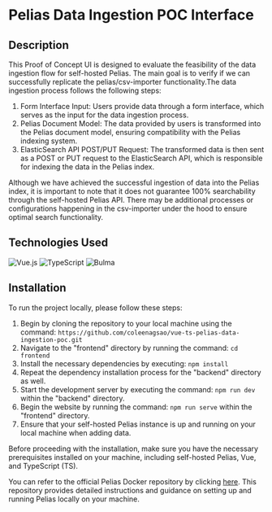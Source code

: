 # Pelias Data Ingestion POC Interface

## Description
This Proof of Concept UI is designed to evaluate the feasibility of the data ingestion flow for self-hosted Pelias. The main goal is to verify if we can successfully replicate the pelias/csv-importer functionality.The data ingestion process follows the following steps:

1. Form Interface Input: Users provide data through a form interface, which serves as the input for the data ingestion process.
2. Pelias Document Model: The data provided by users is transformed into the Pelias document model, ensuring compatibility with the Pelias indexing system.
3. ElasticSearch API POST/PUT Request: The transformed data is then sent as a POST or PUT request to the ElasticSearch API, which is responsible for indexing the data in the Pelias index.

Although we have achieved the successful ingestion of data into the Pelias index, it is important to note that it does not guarantee 100% searchability through the self-hosted Pelias API. There may be additional processes or configurations happening in the csv-importer under the hood to ensure optimal search functionality.

## Technologies Used
![Vue.js](https://img.shields.io/badge/Vue.js-42b883?style=for-the-badge&logo=vue.js&logoColor=white)
![TypeScript](https://img.shields.io/badge/TypeScript-2d79c7?style=for-the-badge&logo=typescript&logoColor=white)
![Bulma](https://img.shields.io/badge/Bulma-01d1b2d?style=for-the-badge&logo=bulma&logoColor=white)


## Installation
To run the project locally, please follow these steps:

1. Begin by cloning the repository to your local machine using the command: `https://github.com/coleenagsao/vue-ts-pelias-data-ingestion-poc.git`
2. Navigate to the "frontend" directory by running the command: `cd frontend`
3. Install the necessary dependencies by executing: `npm install`
4. Repeat the dependency installation process for the "backend" directory as well.
5. Start the development server by executing the command: `npm run dev` within the "backend" directory.
6. Begin the website by running the command: `npm run serve` within the "frontend" directory.
7. Ensure that your self-hosted Pelias instance is up and running on your local machine when adding data. 

Before proceeding with the installation, make sure you have the necessary prerequisites installed on your machine, including self-hosted Pelias, Vue, and TypeScript (TS). 

You can refer to the official Pelias Docker repository by clicking [here](https://github.com/pelias/docker). This repository provides detailed instructions and guidance on setting up and running Pelias locally on your machine.